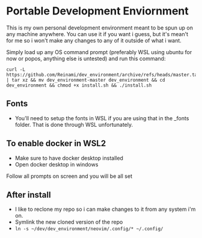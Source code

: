 # Portable Development Enviornment

This is my own personal development environment meant to be spun up on any machine anywhere. You can use it if you want i guess, but it's mean't for me so i won't make any changes to any of it outside of what i want.

Simply load up any OS command prompt (preferably WSL using ubuntu for now or popos, anything else is untested) and run this command:

```
curl -L https://github.com/Reinami/dev_environment/archive/refs/heads/master.tar.gz | tar xz && mv dev_environment-master dev_environment && cd dev_environment && chmod +x install.sh && ./install.sh
```

## Fonts

- You'll need to setup the fonts in WSL if you are using that in the _fonts folder. That is done through WSL unfortunately.

## To enable docker in WSL2

- Make sure to have docker desktop installed
- Open docker desktop in windows


Follow all prompts on screen and you will be all set

## After install

- I like to reclone my repo so i can make changes to it from any system i'm on.
- Symlink the new cloned version of the repo
- ```ln -s ~/dev/dev_environment/neovim/.config/* ~/.config/```
